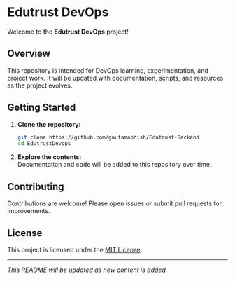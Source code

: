 # Edutrust DevOps

Welcome to the **Edutrust DevOps** project!

## Overview

This repository is intended for DevOps learning, experimentation, and project work. It will be updated with documentation, scripts, and resources as the project evolves.

## Getting Started

1. **Clone the repository:**
    ```bash
    git clone https://github.com/gautamabhish/Edutrust-Backend
    cd EdutrustDevops
    ```

2. **Explore the contents:**  
    Documentation and code will be added to this repository over time.

## Contributing

Contributions are welcome! Please open issues or submit pull requests for improvements.

## License

This project is licensed under the [MIT License](LICENSE).

---

*This README will be updated as new content is added.*